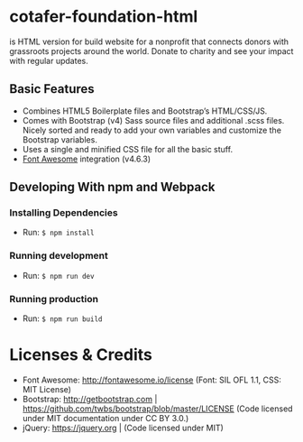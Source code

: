 # cotafer-foundation-html
is HTML version for build website for a nonprofit that connects donors with grassroots projects around the world. Donate to charity and see your impact with regular updates.

## Basic Features

- Combines HTML5 Boilerplate files and Bootstrap’s HTML/CSS/JS.
- Comes with Bootstrap (v4) Sass source files and additional .scss files. Nicely sorted and ready to add your own variables and customize the Bootstrap variables.
- Uses a single and minified CSS file for all the basic stuff.
- [Font Awesome](http://fortawesome.github.io/Font-Awesome/) integration (v4.6.3)

## Developing With npm and Webpack

### Installing Dependencies
- Run: `$ npm install`

### Running development
- Run: `$ npm run dev` 

### Running production
- Run: `$ npm run build` 

Licenses & Credits
=
- Font Awesome: http://fontawesome.io/license (Font: SIL OFL 1.1, CSS: MIT License)
- Bootstrap: http://getbootstrap.com | https://github.com/twbs/bootstrap/blob/master/LICENSE (Code licensed under MIT documentation under CC BY 3.0.)
- jQuery: https://jquery.org | (Code licensed under MIT)
